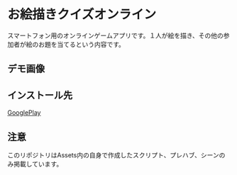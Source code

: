 # お絵描きクイズオンライン
スマートフォン用のオンラインゲームアプリです。１人が絵を描き、その他の参加者が絵のお題を当てるという内容です。


## デモ画像



## インストール先
[GooglePlay](https://play.google.com/store/apps/details?id=com.Shoi.OekakiQuiz)


## 注意
このリポジトリはAssets内の自身で作成したスクリプト、プレハブ、シーンのみ掲載しています。
